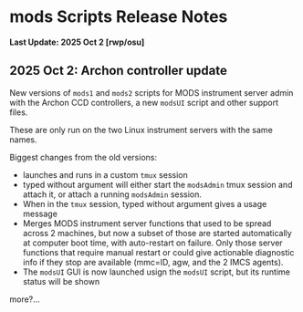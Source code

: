 # mods Scripts Release Notes

<b>Last Update: 2025 Oct 2 [rwp/osu]</b>

## 2025 Oct 2: Archon controller update

New versions of `mods1` and `mods2` scripts for MODS instrument 
server admin with the Archon CCD controllers, a new `modsUI` script
and other support files.  

These are only run on the two Linux instrument
servers with the same names.

Biggest changes from the old versions:
 * launches and runs in a custom `tmux` session
 * typed without argument will either start the `modsAdmin` tmux session and attach it, or attach a running `modsAdmin` session.
 * When in the `tmux` session, typed without argument gives a usage message
 * Merges MODS instrument server functions that used to be spread across 2 machines, but now a subset of those are started automatically at computer boot time, with auto-restart on failure.  Only those server functions that require manual restart or could give actionable diagnostic info if they stop are available (mmc=ID, agw, and the 2 IMCS agents).
 * The `modsUI` GUI is now launched usign the `modsUI` script, but its runtime status will be shown

more?...

